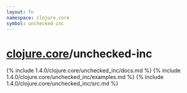 ```yaml
---
layout: fn
namespace: clojure.core
symbol: unchecked-inc
---
```


# [clojure.core](../)/unchecked-inc

{% include 1.4.0/clojure.core/unchecked_inc/docs.md %}
{% include 1.4.0/clojure.core/unchecked_inc/examples.md %}
{% include 1.4.0/clojure.core/unchecked_inc/src.md %}

